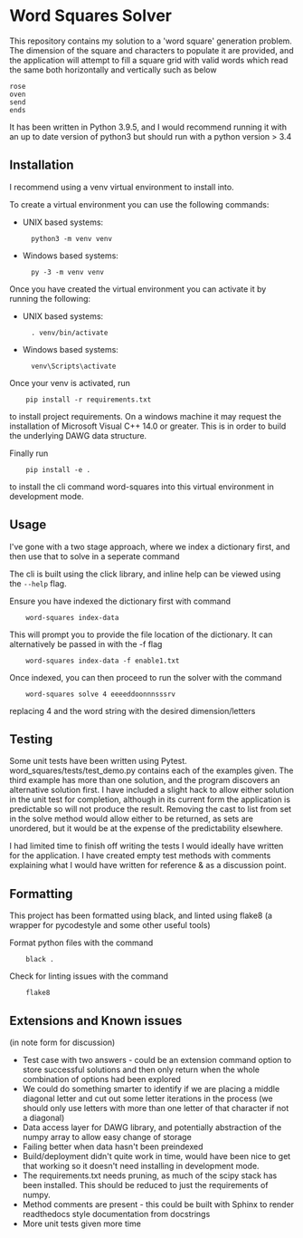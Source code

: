 # Word Squares Solver

This repository contains my solution to a 'word square' generation problem. The dimension of the square and characters
to populate it are provided, and the application will attempt to fill a square grid with valid words which read
the same both horizontally and vertically such as below

```
rose
oven
send
ends
```

It has been written in Python 3.9.5, and I would recommend running it with an up to date version of python3
but should run with a python version > 3.4

## Installation

I recommend using a venv virtual environment to install into.

To create a virtual environment you can use the following commands:

* UNIX based systems:

        python3 -m venv venv

* Windows based systems:

        py -3 -m venv venv

Once you have created the virtual environment you can activate it by running the following:

* UNIX based systems:

        . venv/bin/activate

* Windows based systems:

        venv\Scripts\activate


Once your venv is activated, run 

        pip install -r requirements.txt

to install project requirements.
On a windows machine it may request the installation of Microsoft Visual C++ 14.0 or greater. This is in order to build the underlying DAWG data structure.

Finally run

        pip install -e .

to install the cli command word-squares into this virtual environment in development mode.

## Usage

I've gone with a two stage approach, where we index a dictionary first, and then use that to solve in a seperate command 

The cli is built using the click library, and inline help can be viewed using the `--help` flag.

Ensure you have indexed the dictionary first with command

        word-squares index-data

This will prompt you to provide the file location of the dictionary. It can alternatively be passed in with the -f flag

        word-squares index-data -f enable1.txt

Once indexed, you can then proceed to run the solver with the command

        word-squares solve 4 eeeeddoonnnsssrv

replacing 4 and the word string with the desired dimension/letters

## Testing

Some unit tests have been written using Pytest. word_squares/tests/test_demo.py contains each of the examples given.
The third example has more than one solution, and the program discovers an alternative solution first.
I have included a slight hack to allow either solution in the unit test for completion, although in its current form
the application is predictable so will not produce the result. Removing the cast to list from set in the solve method
would allow either to be returned, as sets are unordered, but it would be at the expense of the predictability elsewhere.

I had limited time to finish off writing the tests I would ideally have written for the application. I have created
empty test methods with comments explaining what I would have written for reference & as a discussion point.

## Formatting
This project has been formatted using black, and linted using flake8 (a wrapper for pycodestyle and some other useful tools)

Format python files with the command

        black .

Check for linting issues with the command

        flake8

## Extensions and Known issues
(in note form for discussion)

- Test case with two answers - could be an extension command option to store successful solutions and then only return when the whole combination of options had been explored
- We could do something smarter to identify if we are placing a middle diagonal letter and cut out some letter iterations in the process
  (we should only use letters with more than one letter of that character if not a diagonal)
- Data access layer for DAWG library, and potentially abstraction of the numpy array to allow easy change of storage
- Failing better when data hasn't been preindexed
- Build/deployment didn't quite work in time, would have been nice to get that working so it doesn't need installing in development mode.
- The requirements.txt needs pruning, as much of the scipy stack has been installed. This should be reduced to just the requirements of numpy.
- Method comments are present - this could be built with Sphinx to render readthedocs style documentation from docstrings
- More unit tests given more time
